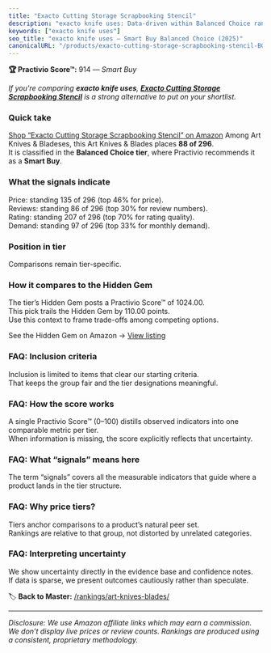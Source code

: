 ```yaml
---
title: "Exacto Cutting Storage Scrapbooking Stencil"
description: "exacto knife uses: Data-driven within Balanced Choice ranking using the Practivio Score™. Positioned by quality, value, demand, findability, momentum."
keywords: ["exacto knife uses"]
seo_title: "exacto knife uses — Smart Buy Balanced Choice (2025)"
canonicalURL: "/products/exacto-cutting-storage-scrapbooking-stencil-B08CB2CNX6/"
---
```


**🏆 Practivio Score™:** 914 — _Smart Buy_


*If you're comparing **exacto knife uses**, **[Exacto Cutting Storage Scrapbooking Stencil](https://www.amazon.com/dp/B08CB2CNX6?tag=practivio-20)** is a strong alternative to put on your shortlist.*
### Quick take
[Shop “Exacto Cutting Storage Scrapbooking Stencil” on Amazon](https://www.amazon.com/dp/B08CB2CNX6?tag=practivio-20)
Among Art Knives & Bladeses, this Art Knives & Blades places **88 of 296**.  
It is classified in the **Balanced Choice tier**, where Practivio recommends it as a **Smart Buy**.

### What the signals indicate
Price: standing 135 of 296 (top 46% for price).  
Reviews: standing 86 of 296 (top 30% for review numbers).  
Rating: standing 207 of 296 (top 70% for rating quality).  
Demand: standing 97 of 296 (top 33% for monthly demand).

### Position in tier
Comparisons remain tier-specific.

### How it compares to the Hidden Gem
The tier’s Hidden Gem posts a Practivio Score™ of 1024.00.  
This pick trails the Hidden Gem by 110.00 points.  
Use this context to frame trade-offs among competing options.  

See the Hidden Gem on Amazon → [View listing](https://www.amazon.com/dp/B075NYWF5P?tag=practivio-20)

### FAQ: Inclusion criteria
Inclusion is limited to items that clear our starting criteria.  
That keeps the group fair and the tier designations meaningful.

### FAQ: How the score works
A single Practivio Score™ (0–100) distills observed indicators into one comparable metric per tier.  
When information is missing, the score explicitly reflects that uncertainty.

### FAQ: What “signals” means here
The term “signals” covers all the measurable indicators that guide where a product lands in the tier structure.

### FAQ: Why price tiers?
Tiers anchor comparisons to a product’s natural peer set.  
Rankings are relative to that group, not distorted by unrelated categories.

### FAQ: Interpreting uncertainty
We show uncertainty directly in the evidence base and confidence notes.  
If data is sparse, we present outcomes cautiously rather than speculate.


🏷️ **Back to Master:** [/rankings/art-knives-blades/](/rankings/art-knives-blades/)

---
_Disclosure: We use Amazon affiliate links which may earn a commission. We don’t display live prices or review counts. Rankings are produced using a consistent, proprietary methodology._
